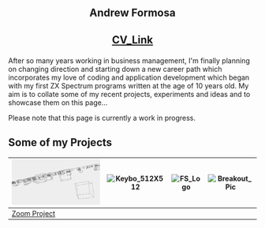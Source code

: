 
## <p align="center">Andrew Formosa</p>
## <p align="center"><a href="https://github.com/AndrewFormosa/CV.git">CV_Link</a></p>

After so many years working in business management, I'm finally planning on changing direction and starting down a new career path which incorporates my love of coding and application development which began with my first ZX Spectrum programs written at the age of 10 years old.
My aim is to collate some of my recent projects, experiments and ideas and to showcase them on this page...

Please note that this page is currently a work in progress.

## Some of my Projects


|![Image](ZoomPic1.PNG)|![Keybo_512X512](https://user-images.githubusercontent.com/65806732/180639279-16b89ebc-b67c-4c83-aba0-dffc32d0964a.png)|![FS_Logo](https://user-images.githubusercontent.com/65806732/180639587-aba9ac37-fc39-4059-9a20-9b06a59ff8ca.png)|![Breakout_Pic](https://user-images.githubusercontent.com/65806732/180639612-1e9bb95c-f97d-4543-a1d7-0f8fa16981a9.png)|
| ------------- | ------------- | ------------- | ------------- |
| [Zoom Project](https://andrewformosa.github.io/ZoomExample) | |   |  |
